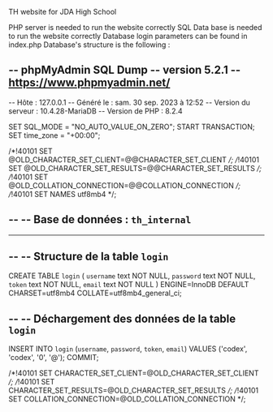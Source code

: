 TH website for JDA High School

PHP server is needed to run the website correctly
SQL Data base is needed to run the website correctly
Database login parameters can be found in index.php
Database's structure is the following :

-- phpMyAdmin SQL Dump
-- version 5.2.1
-- https://www.phpmyadmin.net/
--
-- Hôte : 127.0.0.1
-- Généré le : sam. 30 sep. 2023 à 12:52
-- Version du serveur : 10.4.28-MariaDB
-- Version de PHP : 8.2.4

SET SQL_MODE = "NO_AUTO_VALUE_ON_ZERO";
START TRANSACTION;
SET time_zone = "+00:00";


/*!40101 SET @OLD_CHARACTER_SET_CLIENT=@@CHARACTER_SET_CLIENT */;
/*!40101 SET @OLD_CHARACTER_SET_RESULTS=@@CHARACTER_SET_RESULTS */;
/*!40101 SET @OLD_COLLATION_CONNECTION=@@COLLATION_CONNECTION */;
/*!40101 SET NAMES utf8mb4 */;

--
-- Base de données : `th_internal`
--

-- --------------------------------------------------------

--
-- Structure de la table `login`
--

CREATE TABLE `login` (
  `username` text NOT NULL,
  `password` text NOT NULL,
  `token` text NOT NULL,
  `email` text NOT NULL
) ENGINE=InnoDB DEFAULT CHARSET=utf8mb4 COLLATE=utf8mb4_general_ci;

--
-- Déchargement des données de la table `login`
--

INSERT INTO `login` (`username`, `password`, `token`, `email`) VALUES
('codex', 'codex', '0', '@');
COMMIT;

/*!40101 SET CHARACTER_SET_CLIENT=@OLD_CHARACTER_SET_CLIENT */;
/*!40101 SET CHARACTER_SET_RESULTS=@OLD_CHARACTER_SET_RESULTS */;
/*!40101 SET COLLATION_CONNECTION=@OLD_COLLATION_CONNECTION */;
